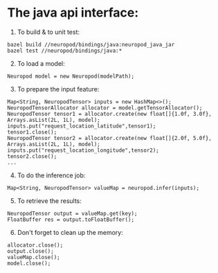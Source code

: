 # The java api interface:
1. To build & to unit test:
```
bazel build //neuropod/bindings/java:neuropod_java_jar
bazel test //neuropod/bindings/java:*
```

2. To load a model:
```
Neuropod model = new Neuropod(modelPath);
```
3. To prepare the input feature:
```
Map<String, NeuropodTensor> inputs = new HashMap<>();
NeuropodTensorAllocator allocator = model.getTensorAllocator();
NeuropodTensor tensor1 = allocator.create(new float[]{1.0f, 3.0f}, Arrays.asList(2L, 1L), model);
inputs.put("request_location_latitude",tensor1);
tensor1.close();
NeuropodTensor tensor2 = allocator.create(new float[]{2.0f, 5.0f}, Arrays.asList(2L, 1L), model);
inputs.put("request_location_longitude",tensor2);
tensor2.close();
...
```
4. To do the inference job:
```
Map<String, NeuropodTensor> valueMap = neuropod.infer(inputs);
```

5. To retrieve the results:
```
NeuropodTensor output = valueMap.get(key);
FloatBuffer res = output.toFloatBuffer();
```

6. Don't forget to clean up the memory:
```
allocator.close();
output.close();
valueMap.close();
model.close();
```
